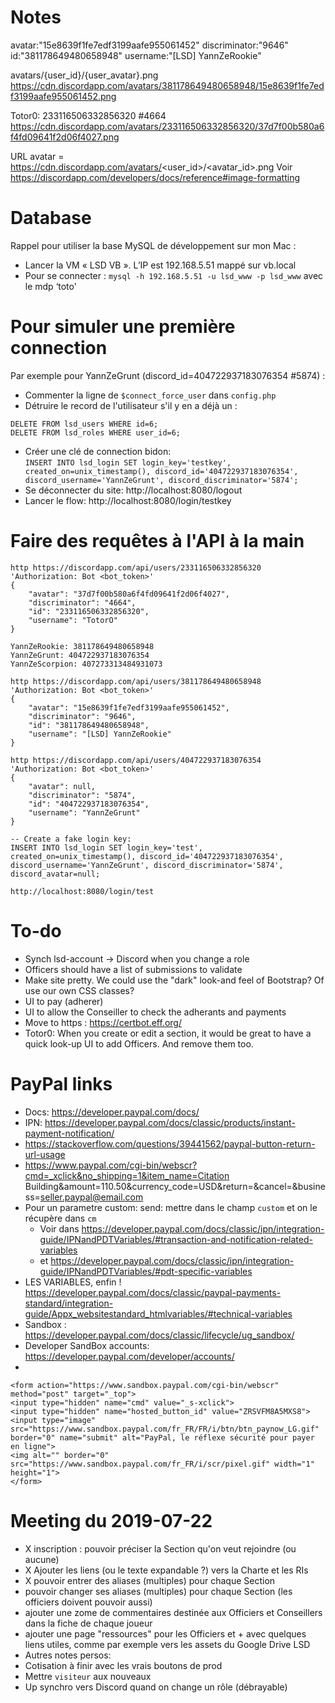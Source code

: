 Notes
=====

avatar:"15e8639f1fe7edf3199aafe955061452"
discriminator:"9646"
id:"381178649480658948"
username:"[LSD] YannZeRookie"

avatars/{user_id}/{user_avatar}.png
https://cdn.discordapp.com/avatars/381178649480658948/15e8639f1fe7edf3199aafe955061452.png

Totor0: 233116506332856320
#4664
https://cdn.discordapp.com/avatars/233116506332856320/37d7f00b580a6f4fd09641f2d06f4027.png

URL avatar = https://cdn.discordapp.com/avatars/<user_id>/<avatar_id>.png
Voir https://discordapp.com/developers/docs/reference#image-formatting

Database
========

Rappel pour utiliser la base MySQL de développement sur mon Mac :
* Lancer la VM « LSD VB ». L’IP est 192.168.5.51 mappé sur vb.local
* Pour se connecter : `mysql -h 192.168.5.51 -u lsd_www -p lsd_www`
avec le mdp ‘toto'

Pour simuler une première connection
====================================
Par exemple pour YannZeGrunt (discord_id=404722937183076354 #5874) :
* Commenter la ligne de `$connect_force_user` dans `config.php`
* Détruire le record de l'utilisateur s'il y en a déjà un :<br>
```
DELETE FROM lsd_users WHERE id=6;
DELETE FROM lsd_roles WHERE user_id=6;
```
* Créer une clé de connection bidon:<br>
`INSERT INTO lsd_login SET login_key='testkey', created_on=unix_timestamp(), discord_id='404722937183076354', discord_username='YannZeGrunt', discord_discriminator='5874'; `
* Se déconnecter du site: http://localhost:8080/logout
* Lancer le flow: http://localhost:8080/login/testkey

Faire des requêtes à l'API à la main
====================================

```
http https://discordapp.com/api/users/233116506332856320 'Authorization: Bot <bot_token>'
{
    "avatar": "37d7f00b580a6f4fd09641f2d06f4027",
    "discriminator": "4664",
    "id": "233116506332856320",
    "username": "TotorO"
}
```

    YannZeRookie: 381178649480658948
    YannZeGrunt: 404722937183076354
    YannZeScorpion: 407273313484931073

```
http https://discordapp.com/api/users/381178649480658948 'Authorization: Bot <bot_token>'
{
    "avatar": "15e8639f1fe7edf3199aafe955061452",
    "discriminator": "9646",
    "id": "381178649480658948",
    "username": "[LSD] YannZeRookie"
}

http https://discordapp.com/api/users/404722937183076354 'Authorization: Bot <bot_token>'
{
    "avatar": null,
    "discriminator": "5874",
    "id": "404722937183076354",
    "username": "YannZeGrunt"
}

-- Create a fake login key:
INSERT INTO lsd_login SET login_key='test', created_on=unix_timestamp(), discord_id='404722937183076354', discord_username='YannZeGrunt', discord_discriminator='5874', discord_avatar=null;

http://localhost:8080/login/test

```

To-do
=====

* Synch lsd-account -> Discord when you change a role
* Officers should have a list of submissions to validate
* Make site pretty. We could use the "dark" look-and feel of Bootstrap? Of use our own CSS classes?
* UI to pay (adherer)
* UI to allow the Conseiller to check the adherants and payments
* Move to https : https://certbot.eff.org/
* Totor0: When you create or edit a section, it would be great to have a quick look-up UI to add Officers. And remove them too.


PayPal links
============
* Docs: https://developer.paypal.com/docs/
* IPN: https://developer.paypal.com/docs/classic/products/instant-payment-notification/
* https://stackoverflow.com/questions/39441562/paypal-button-return-url-usage
* https://www.paypal.com/cgi-bin/webscr?cmd=_xclick&no_shipping=1&item_name=Citation Building&amount=110.50&currency_code=USD&return=<returnURL>&cancel=<cancelURL>&business=<seller.paypal@email.com>
* Pour un parametre custom: send: mettre dans le champ `custom` et on le récupère dans `cm`
    * Voir dans https://developer.paypal.com/docs/classic/ipn/integration-guide/IPNandPDTVariables/#transaction-and-notification-related-variables
    * et https://developer.paypal.com/docs/classic/ipn/integration-guide/IPNandPDTVariables/#pdt-specific-variables
* LES VARIABLES, enfin ! https://developer.paypal.com/docs/classic/paypal-payments-standard/integration-guide/Appx_websitestandard_htmlvariables/#technical-variables
* Sandbox : https://developer.paypal.com/docs/classic/lifecycle/ug_sandbox/
* Developer SandBox accounts: https://developer.paypal.com/developer/accounts/
* 


```
<form action="https://www.sandbox.paypal.com/cgi-bin/webscr" method="post" target="_top">
<input type="hidden" name="cmd" value="_s-xclick">
<input type="hidden" name="hosted_button_id" value="ZRSVFM8A5MXS8">
<input type="image" src="https://www.sandbox.paypal.com/fr_FR/FR/i/btn/btn_paynow_LG.gif" border="0" name="submit" alt="PayPal, le réflexe sécurité pour payer en ligne">
<img alt="" border="0" src="https://www.sandbox.paypal.com/fr_FR/i/scr/pixel.gif" width="1" height="1">
</form>
```

Meeting du 2019-07-22
=====================

- X inscription : pouvoir préciser la Section qu'on veut rejoindre (ou aucune)
- X Ajouter les liens (ou le texte expandable ?) vers la Charte et les RIs
- X pouvoir entrer des aliases (multiples) pour chaque Section
- pouvoir changer ses aliases (multiples) pour chaque Section (les officiers doivent pouvoir aussi)
- ajouter une zome de commentaires destinée aux Officiers et Conseillers dans la fiche de chaque joueur
- ajouter une page "ressources" pour les Officiers et + avec quelques liens utiles, comme par exemple vers les assets du Google Drive LSD
- Autres notes persos:
 - Cotisation à finir avec les vrais boutons de prod
 - Mettre `visiteur` aux nouveaux
 - Up synchro vers Discord quand on change un rôle (débrayable)

